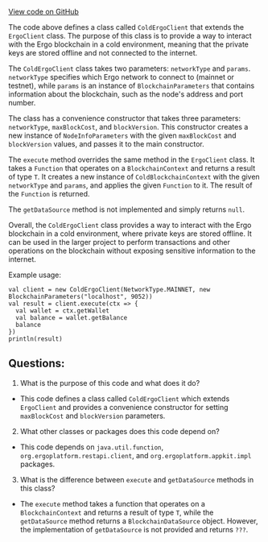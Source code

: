 [View code on GitHub](https://github.com/ergoplatform/ergo-appkit/appkit/src/main/scala/org/ergoplatform/appkit/ColdErgoClient.scala)

The code above defines a class called `ColdErgoClient` that extends the `ErgoClient` class. The purpose of this class is to provide a way to interact with the Ergo blockchain in a cold environment, meaning that the private keys are stored offline and not connected to the internet. 

The `ColdErgoClient` class takes two parameters: `networkType` and `params`. `networkType` specifies which Ergo network to connect to (mainnet or testnet), while `params` is an instance of `BlockchainParameters` that contains information about the blockchain, such as the node's address and port number. 

The class has a convenience constructor that takes three parameters: `networkType`, `maxBlockCost`, and `blockVersion`. This constructor creates a new instance of `NodeInfoParameters` with the given `maxBlockCost` and `blockVersion` values, and passes it to the main constructor. 

The `execute` method overrides the same method in the `ErgoClient` class. It takes a `Function` that operates on a `BlockchainContext` and returns a result of type `T`. It creates a new instance of `ColdBlockchainContext` with the given `networkType` and `params`, and applies the given `Function` to it. The result of the `Function` is returned. 

The `getDataSource` method is not implemented and simply returns `null`. 

Overall, the `ColdErgoClient` class provides a way to interact with the Ergo blockchain in a cold environment, where private keys are stored offline. It can be used in the larger project to perform transactions and other operations on the blockchain without exposing sensitive information to the internet. 

Example usage:

```
val client = new ColdErgoClient(NetworkType.MAINNET, new BlockchainParameters("localhost", 9052))
val result = client.execute(ctx => {
  val wallet = ctx.getWallet
  val balance = wallet.getBalance
  balance
})
println(result)
```
## Questions: 
 1. What is the purpose of this code and what does it do?
- This code defines a class called `ColdErgoClient` which extends `ErgoClient` and provides a convenience constructor for setting `maxBlockCost` and `blockVersion` parameters.

2. What other classes or packages does this code depend on?
- This code depends on `java.util.function`, `org.ergoplatform.restapi.client`, and `org.ergoplatform.appkit.impl` packages.

3. What is the difference between `execute` and `getDataSource` methods in this class?
- The `execute` method takes a function that operates on a `BlockchainContext` and returns a result of type `T`, while the `getDataSource` method returns a `BlockchainDataSource` object. However, the implementation of `getDataSource` is not provided and returns `???`.